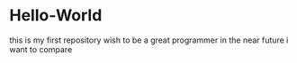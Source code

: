 # Hello-World
this is my first repository
wish to be a great programmer in the near future
i want to compare
